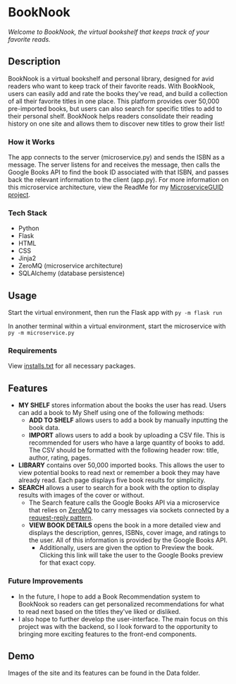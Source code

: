 # BookNook

_Welcome to BookNook, the virtual bookshelf that keeps track of your favorite reads._

## Description

BookNook is a virtual bookshelf and personal library, designed for avid readers who want to keep track of their favorite reads. With BookNook, users can easily add and rate the books they've read, and build a collection of all their favorite titles in one place. This platform provides over 50,000 pre-imported books, but users can also search for specific titles to add to their personal shelf. BookNook helps readers consolidate their reading history on one site and allows them to discover new titles to grow their list!

### How it Works

The app connects to the server (microservice.py) and sends the ISBN as a message. The server listens for and receives the message, then calls the Google Books API to find the book ID associated with that ISBN, and passes back the relevant information to the client (app.py). For more information on this microservice architecture, view the ReadMe for my [MicroserviceGUID project](https://github.com/katerib/microserviceGUID).

### Tech Stack

* Python
* Flask
* HTML
* CSS
* Jinja2
* ZeroMQ (microservice architecture)
* SQLAlchemy (database persistence)

## Usage

Start the virtual environment, then run the Flask app with `py -m flask run`

In another terminal within a virtual environment, start the microservice with `py -m microservice.py`

### Requirements

View [installs.txt](https://github.com/katerib/personal-library-system/blob/master/installs.txt) for all necessary packages.

## Features

* **MY SHELF** stores information about the books the user has read. Users can add a book to My Shelf using one of the following methods:
  * **ADD TO SHELF** allows users to add a book by manually inputting the book data. 
  * **IMPORT** allows users to add a book by uploading a CSV file. This is recommended for users who have a large quantity of books to add. The CSV should be formatted with the following header row: title, author, rating, pages.
* **LIBRARY** contains over 50,000 imported books. This allows the user to view potential books to read next or remember a book they may have already read. Each page displays five book results for simplicity.
* **SEARCH** allows a user to search for a book with the option to display results with images of the cover or without. 
  * The Search feature calls the Google Books API via a microservice that relies on [ZeroMQ](https://zeromq.org/) to carry messages via sockets connected by a [request-reply pattern](https://zeromq.org/).
  * **VIEW BOOK DETAILS** opens the book in a more detailed view and displays the description, genres, ISBNs, cover image, and ratings to the user. All of this information is provided by the Google Books API.
    * Additionally, users are given the option to Preview the book. Clicking this link will take the user to the Google Books preview for that exact copy.

### Future Improvements

* In the future, I hope to add a Book Recommendation system to BookNook so readers can get personalized recommendations for what to read next based on the titles they've liked or disliked.
* I also hope to further develop the user-interface. The main focus on this project was with the backend, so I look forward to the opportunity to bringing more exciting features to the front-end components.


## Demo

Images of the site and its features can be found in the Data folder. 

